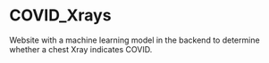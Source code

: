 # COVID_Xrays
Website with a machine learning model in the backend to determine whether a chest Xray indicates COVID.
